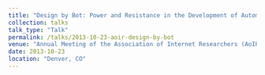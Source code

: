 ```yaml
---
title: "Design by Bot: Power and Resistance in the Development of Automated Software Agents"
collection: talks
talk_type: "Talk"
permalink: /talks/2013-10-23-aoir-design-by-bot
venue: "Annual Meeting of the Association of Internet Researchers (AoIR)"
date: 2013-10-23
location: "Denver, CO"
---
```

